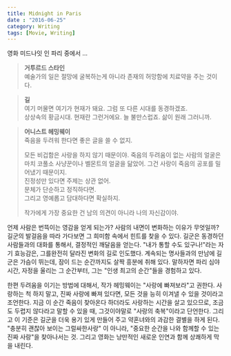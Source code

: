 ```yaml
---
title: Midnight in Paris    
date : "2016-06-25"
category: Writing
tags: [Movie, Writing]
---
```


영화 미드나잇 인 파리 중에서 ... 

> **거투르드 스타인**  
> 예술가의 일은 절망에 굴복하는게 아니라 존재의 허망함에 치료약을 주는 것이다.

> **길**  
> 여기 머물면 여기가 현재가 돼요. 그럼 또 다른 시대를 동경하겠죠.  
> 상상속의 황금시대. 현재란 그런거에요. 늘 불만스럽죠. 삶이 원래 그러니까.

> **어니스트 헤밍웨이**  
> 죽음을 두려워 한다면 좋은 글을 쓸 수 없지.  
> 
> 모든 비겁함은 사랑을 하지 않기 때문이야. 죽음의 두려움이 없는 사람의 얼굴은 마치 코풀소 사냥꾼이나 벨몬트의 얼굴을 닮았어. 그건 사랑이 죽음의 공포를 밀어냈기 때문이지.  
> 진정성만 있다면 주제는 상관 없어.  
> 문체가 단순하고 정직하다면.  
> 그리고 영예롭고 담대하다면 확실하지.  
> 
> 작가에게 가장 중요한 건 남의 의견이 아니라 나의 자신감이야.  


언제 사람은 번뜩이는 영감을 얻게 되는가? 사람의 내면이 변화하는 이유가 무엇일까?  
길군의 발걸음을 따라 가다보면 그 희미함 속에서 힌트를 찾을 수 있다. 길군은 동경하던 사람들과의 대화를 통해서, 결정적인 깨달음을 얻는다. "내가 통할 수도 있구나!"라는 자기 효능감은, 그를완전히 달라진 변화의 길로 인도했다. 계속되는 명사들과의 만남에 길군은 가슴이 뛰는데, 잠이 드는 순간까지도 살짝 흥분에 취해 있다. 말하자면 파리 심야 시간, 자정을 울리는 그 순간부터, 그는 "인생 최고의 순간"들을 경험하고 있다.

한편 두려움을 이기는 방법에 대해서, 작가 헤밍웨이는 "사랑에 빠져보라"고 권한다. 사랑하는 척 하지 말고, 진짜 사랑에 빠져 있다면, 모든 것을 능히 이겨낼 수 있을 것이라고 조언한다. 지금 이 순간 죽음이 찾아온다 하더라도 사랑하는 시간을 살고 있으므로, 조금도 두렵지 않다라고 말할 수 있을 때, 그것이야말로 "사랑의 축복"이라고 단언한다. 그리고 이 기준은 길군을 더욱 용기 있게 만들어 주고 약혼녀와의 과감한 결별을 하게 된다. "충분히 괜찮아 보이는 그럴싸한사랑" 이 아니라, "중요한 순간을 나와 함께할 수 있는 진짜 사랑"을 찾아나서는 것. 그리고 영화는 낭만적인 새로운 인연과 함께 상쾌하게 막을 내린다.
